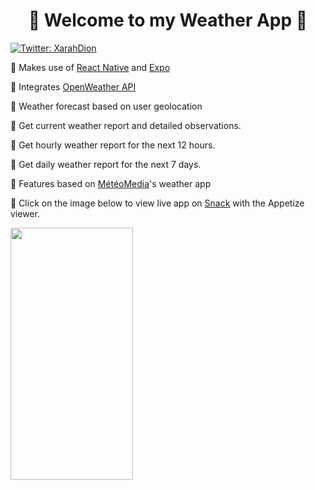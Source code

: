 <h1 align="center">🌅 Welcome to my Weather App 🌅</h1>
<p>
  <a href="https://twitter.com/XarahDion" target="_blank">
    <img alt="Twitter: XarahDion" src="https://img.shields.io/twitter/follow/XarahDion.svg?style=social" />
  </a>
</p>

<p>📌 Makes use of <a href="https://reactnative.dev/">React Native</a> and <a href="https://expo.dev/">Expo</a></p>
<p>📌 Integrates <a href="https://openweathermap.org/" >OpenWeather API</a> </p>
<p>📌 Weather forecast based on user geolocation </p>
<p>📌 Get current weather report and detailed observations.</p>
<p>📌 Get hourly weather report for the next 12 hours.</p>
<p>📌 Get daily weather report for the next 7 days.</p>
<p>📌 Features based on <a href="https://www.meteomedia.com/ca">MétéoMedia</a>'s weather app</p>
<p>📌 Click on the image below to view live app on <a href="https://snack.expo.dev/">Snack</a> with the Appetize viewer. </p>

[<img width="196px" height="403px" src="https://res.cloudinary.com/dojn5va73/image/upload/v1672336727/weather-app_ioh0ua.png" >](https://appetize.io/embed/8bnmakzrptf1hv9dq7v7bnteem?autoplay=false&debug=true&device=iphone12&deviceColor=black&embed=true&orientation=portrait&scale=73&screenOnly=false&xDocMsg=true&xdocMsg=true&params=%7B%22EXDevMenuDisableAutoLaunch%22%3Atrue%2C%22EXKernelLaunchUrlDefaultsKey%22%3A%22exp%3A%2F%2Fexp.host%2F%40xarahdion%2F8929c3%2B3Fqz_6piO5%22%2C%22EXKernelDisableNuxDefaultsKey%22%3Atrue%7D)
